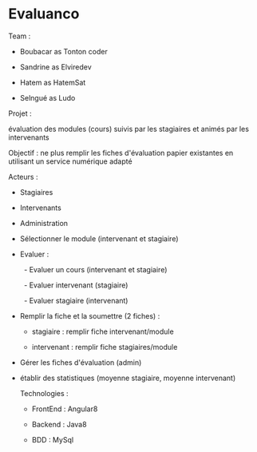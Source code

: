# Evaluanco

Team :

- Boubacar as Tonton coder

- Sandrine as Elviredev

- Hatem as HatemSat

- Selngué as Ludo

Projet :

évaluation des modules (cours) suivis par les stagiaires et animés par les intervenants

Objectif : ne plus remplir les fiches d'évaluation papier existantes en utilisant un service numérique adapté



Acteurs :

- Stagiaires

- Intervenants

- Administration





- Sélectionner le module (intervenant et stagiaire)

- Evaluer :

        - Evaluer un cours (intervenant et stagiaire)

        - Evaluer intervenant (stagiaire)

        - Evaluer stagiaire (intervenant)



- Remplir la fiche et la soumettre (2 fiches) : 
  
  - stagiaire : remplir fiche intervenant/module
  
  - intervenant : remplir fiche stagiaires/module

- Gérer les fiches d'évaluation (admin)

- établir des statistiques (moyenne stagiaire, moyenne intervenant)
  
  
  
  Technologies :
  
  - FrontEnd : Angular8
  
  - Backend : Java8
  
  - BDD : MySql
  
  



